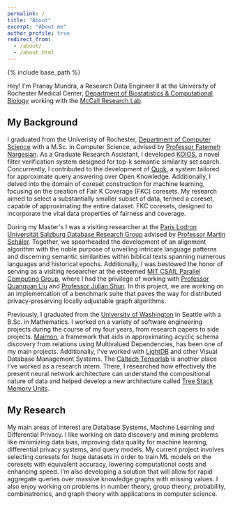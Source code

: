 ```yaml
---
permalink: /
title: "About"
excerpt: "About me"
author_profile: true
redirect_from: 
  - /about/
  - /about.html
---
```

{% include base_path %}

Hey! I'm Pranay Mundra, a Research Data Engineer II at the University of Rochester Medical Center, [Department of Biostatistics & Computational Biology]() working with the [McCall Research Lab](https://mnmccall.com). 

## My Background
I graduated from the Univeristy of Rochester, [Department of Computer Science](https://www.cs.rochester.edu) with a M.Sc. in Computer Science, advised by [Professor Fatemeh Nargesian](https://fnargesian.com). As a Graduate Research Assistant, I developed [KOIOS](https://mundrapranay.github.io/publication/2023-04-03-koios), a novel filter verification system designed for top-k semantic similarity set search. Concurrently, I contributed to the development of [Quok](https://mundrapranay.github.io/publication/2023-06-18-aqp), a system tailored for approximate query answering over Open Knowledge. Additionally, I delved into the domain of coreset construction for machine learning, focusing on the creation of Fair K Coverage (FKC) coresets. My research aimed to select a substantially smaller subset of data, termed a coreset, capable of approximating the entire dataset. FKC coresets, designed to incorporate the vital data properties of fairness and coverage. 

During my Master's I was a visiting researcher at the [Paris Lodron Universität Salzburg Database Research Group](https://dbresearch.uni-salzburg.at) advised by [Professor Martin Schäler](https://dbresearch.uni-salzburg.at/people/schaeler). Together, we spearheaded the development of an alignment algorithm with the noble purpose of unveiling intricate language patterns and discerning semantic similarities within biblical texts spanning numerous languages and historical epochs. Additionally, I was bestowed the honor of serving as a visiting researcher at the esteemed [MIT CSAIL Parallel Computing Group](https://toc.csail.mit.edu/Parallel_Computing), where I had the privilege of working with [Professor Quanquan Liu](https://quanquancliu.com/) and [Professor Julian Shun](https://people.csail.mit.edu/jshun/index.shtml). In this project, we are working on an implementation of a benchmark suite that paves the way for distributed privacy-preserving locally adjustable graph algorithms.

Previously, I graduated from the [University of Washington](https://math.washington.edu) in Seattle with a B.Sc. in Mathematics. I worked on a variety of software engineering projects during the course of my four years, from research papers to side projects. [Maimon](https://mundrapranay.github.io/publication/2020-06-11-maimon), a framework that aids in approximating acyclic schema discovery from relations using Multivalued Dependencies, has been one of my main projects. Additionally, I've worked with [LightDB](https://github.com/uwdb/lightdb) and other Visual Database Management Systems. The [Caltech Tensorlab](http://tensorlab.cms.caltech.edu/users/anima/group.html) is another place I've worked as a research intern. There, I researched how effectively the present neural network architecture can understand the compositional nature of data and helped develop a new architecture called [Tree Stack Memory Units](https://mundrapranay.github.io/publication/2019-11-05-treesmu).

## My Research
My main areas of interest are Database Systems, Machine Learning and Differential Privacy. I like working on data discovery and mining problems like minimizing data bias, improving data quality for machine learning, differential privacy systems, and query models. My current project involves selecting coresets for huge datasets in order to train ML models on the coresets with equivalent accuracy, lowering computational costs and enhancing speed. I'm also developing a solution that will allow for rapid aggregate queries over massive knowledge graphs with missing values. I also enjoy working on problems in number theory, group theory, probability, combinatronics, and graph theory with applications in computer science.


